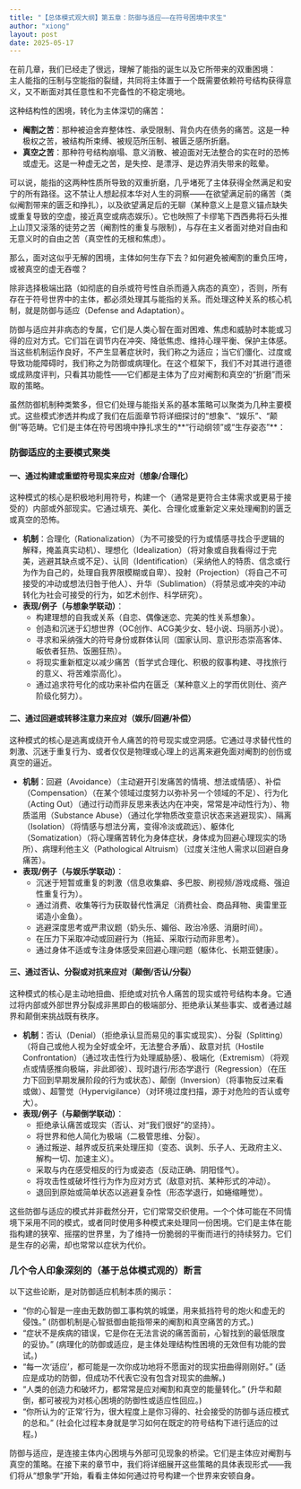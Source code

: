 ```yaml
---
title: "【总体模式观大纲】第五章：防御与适应——在符号困境中求生"
author: "xiong"
layout: post
date: 2025-05-17
---
```


在前几章，我们已经走了很远，理解了能指的诞生以及它所带来的双重困境：  
主人能指的压制与空能指的裂缝，共同将主体置于一个既需要依赖符号结构获得意义，又不断面对其任意性和不完备性的不稳定境地。  

这种结构性的困境，转化为主体深切的痛苦：  
- **阉割之苦**：那种被迫舍弃整体性、承受限制、背负内在债务的痛苦。这是一种极权之苦，被结构所束缚、被规范所压制、被匮乏感所折磨。  
- **真空之苦**：那种符号结构崩塌、意义消散、被迫面对无法整合的实在时的恐怖或虚无。这是一种虚无之苦，是失控、是漂浮、是边界消失带来的眩晕。  

可以说，能指的这两种性质所导致的双重折磨，几乎堵死了主体获得全然满足和安宁的所有路径。这不禁让人想起叔本华对人生的洞察——在欲望满足前的痛苦（类似阉割带来的匮乏和挣扎），以及欲望满足后的无聊（某种意义上是意义锚点缺失或重复导致的空虚，接近真空或病态娱乐）。它也映照了卡缪笔下西西弗将石头推上山顶又滚落的徒劳之苦（阉割性的重复与限制），与存在主义者面对绝对自由和无意义时的自由之苦（真空性的无根和焦虑）。  

那么，面对这似乎无解的困境，主体如何生存下去？如何避免被阉割的重负压垮，或被真空的虚无吞噬？  

除非选择极端出路（如彻底的自杀或符号性自杀而遁入病态的真空），否则，所有存在于符号世界中的主体，都必须处理其与能指的关系。而处理这种关系的核心机制，就是防御与适应（Defense and Adaptation）。  

防御与适应并非病态的专属，它们是人类心智在面对困难、焦虑和威胁时本能或习得的应对方式。它们旨在调节内在冲突、降低焦虑、维持心理平衡、保护主体感。当这些机制运作良好，不产生显著症状时，我们称之为适应；当它们僵化、过度或导致功能障碍时，我们称之为防御或病理化。在这个框架下，我们不对其进行道德或成熟度评判，只看其功能性——它们都是主体为了应对阉割和真空的“折磨”而采取的策略。  

虽然防御机制种类繁多，但它们处理与能指关系的基本策略可以聚类为几种主要模式。这些模式渗透并构成了我们在后面章节将详细探讨的“想象”、“娱乐”、“颠倒”等范畴。它们是主体在符号困境中挣扎求生的**“行动纲领”或“生存姿态”**：  

### 防御适应的主要模式聚类  
#### **一、通过构建或重塑符号现实来应对（想象/合理化）**  
这种模式的核心是积极地利用符号，构建一个（通常是更符合主体需求或更易于接受的）内部或外部现实。它通过填充、美化、合理化或重新定义来处理阉割的匮乏或真空的恐怖。  
- **机制**：合理化（Rationalization）（为不可接受的行为或情感寻找合乎逻辑的解释，掩盖真实动机）、理想化（Idealization）（将对象或自我看得过于完美，逃避其缺点或不足）、认同（Identification）（采纳他人的特质、信念或行为作为自己的，处理自我界限模糊或自卑）、投射（Projection）（将自己不可接受的冲动或想法归咎于他人）、升华（Sublimation）（将禁忌或冲突的冲动转化为社会可接受的行为，如艺术创作、科学研究）。  
- **表现/例子（与想象学联动）**：  
  - 构建理想的自我或关系（自恋、偶像迷恋、完美的性关系想象）。  
  - 创造和沉迷于幻想世界（OC创作、ACG美少女、轻小说、玛丽苏小说）。  
  - 寻求和采纳强大的符号身份或群体认同（国家认同、意识形态崇高客体、皈依者狂热、饭圈狂热）。  
  - 将现实重新框定以减少痛苦（哲学式合理化、积极的叙事构建、寻找旅行的意义、将苦难崇高化）。  
  - 通过追求符号化的成功来补偿内在匮乏（某种意义上的学而优则仕、资产阶级化努力）。  

#### **二、通过回避或转移注意力来应对（娱乐/回避/补偿）**  
这种模式的核心是逃离或绕开令人痛苦的符号现实或空洞感。它通过寻求替代性的刺激、沉迷于重复行为、或者仅仅是物理或心理上的远离来避免面对阉割的创伤或真空的逼近。  
- **机制**：回避（Avoidance）（主动避开引发痛苦的情境、想法或情感）、补偿（Compensation）（在某个领域过度努力以弥补另一个领域的不足）、行为化（Acting Out）（通过行动而非反思来表达内在冲突，常常是冲动性行为）、物质滥用（Substance Abuse）（通过化学物质改变意识状态来逃避现实）、隔离（Isolation）（将情感与想法分离，变得冷淡或疏远）、躯体化（Somatization）（将心理痛苦转化为身体症状，身体成为回避心理现实的场所）、病理利他主义（Pathological Altruism）（过度关注他人需求以回避自身痛苦）。  
- **表现/例子（与娱乐学联动）**：  
  - 沉迷于短暂或重复的刺激（信息收集癖、多巴胺、刷视频/游戏成瘾、强迫性重复行为）。  
  - 通过消费、收集等行为获取替代性满足（消费社会、商品拜物、奥雷里亚诺造小金鱼）。  
  - 逃避深度思考或严肃议题（奶头乐、媚俗、政治冷感、消磨时间）。  
  - 在压力下采取冲动或回避行为（拖延、采取行动而非思考）。  
  - 通过身体不适或专注身体感受来回避心理问题（躯体化、长期亚健康）。  

#### **三、通过否认、分裂或对抗来应对（颠倒/否认/分裂）**  
这种模式的核心是主动地扭曲、拒绝或对抗令人痛苦的现实或符号结构本身。它通过将内部或外部世界分裂成非黑即白的极端部分、拒绝承认某些事实、或者通过越界和颠倒来挑战既有秩序。  
- **机制**：否认（Denial）（拒绝承认显而易见的事实或现实）、分裂（Splitting）（将自己或他人视为全好或全坏，无法整合矛盾）、敌意对抗（Hostile Confrontation）（通过攻击性行为处理威胁感）、极端化（Extremism）（将观点或情感推向极端，非此即彼）、现时退行/形态学退行（Regression）（在压力下回到早期发展阶段的行为或状态）、颠倒（Inversion）（将事物反过来看或做）、超警觉（Hypervigilance）（对环境过度扫描，源于对危险的否认或夸大）。  
- **表现/例子（与颠倒学联动）**：  
  - 拒绝承认痛苦或现实（否认、对“我们很好”的坚持）。  
  - 将世界和他人简化为极端（二极管思维、分裂）。  
  - 通过叛逆、越界或反抗来处理压抑（变态、讽刺、乐子人、无政府主义、解构一切、加速主义）。  
  - 采取与内在感受相反的行为或姿态（反动正确、阴阳怪气）。  
  - 将攻击性或破坏性行为作为应对方式（敌意对抗、某种形式的冲动）。  
  - 退回到原始或简单状态以逃避复杂性（形态学退行，如蜷缩睡觉）。  

这些防御与适应的模式并非截然分开，它们常常交织使用。一个个体可能在不同情境下采用不同的模式，或者同时使用多种模式来处理同一份困境。它们是主体在能指构建的狭窄、摇摆的世界里，为了维持一份脆弱的平衡而进行的持续努力。它们是生存的必需，却也常常以症状为代价。  

### 几个令人印象深刻的（基于总体模式观的）断言  
以下这些论断，是对防御适应机制本质的揭示：  
- “你的心智是一座由无数防御工事构筑的城堡，用来抵挡符号的炮火和虚无的侵蚀。” (防御机制是心智抵御由能指带来的阉割和真空痛苦的方式。)  
- “症状不是疾病的错误，它是你在无法言说的痛苦面前，心智找到的最低限度的妥协。” (病理化的防御或适应，是主体处理结构性困境的无效但有功能的尝试。)  
- “每一次‘适应’，都可能是一次你成功地将不愿面对的现实扭曲得刚刚好。” (适应是成功的防御，但成功不代表它没有包含对现实的曲解。)  
- “人类的创造力和破坏力，都常常是应对阉割和真空的能量转化。” (升华和颠倒，都可被视为对核心困境的防御性或适应性回应。)  
- “你所认为的‘正常’行为，很大程度上是你习得的、社会接受的防御与适应模式的总和。” (社会化过程本身就是学习如何在既定的符号结构下进行适应的过程。)  

防御与适应，是连接主体内心困境与外部可见现象的桥梁。它们是主体应对阉割与真空的策略。在接下来的章节中，我们将详细展开这些策略的具体表现形式——我们将从“想象学”开始，看看主体如何通过符号构建一个世界来安顿自身。  